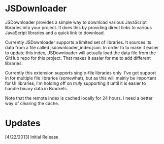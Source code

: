 JSDownloader
============

JSDownloader provides a simple way to download various JavaScript libraries into your project. It does this by providing direct
links to various JavaScript libraries and a quick link to download.

Currently JSDownloader supports a limited set of libraries. It sources its data from a file called jsdownloader_index.json. In
order to to make it easier to update this index, JSDownloader will actually load the data file from the GitHub repo for this 
project. That makes it easier for me to add different libraries.

Currently this extension supports single-file libraries only. I've got support in for multiple file libraries (somewhat), 
but as this will mainly be important for UI libraries, I'm holding off on *truly* supporting it until it is easier to handle
binary data in Brackets.

Note that the remote index is cached locally for 24 hours. I need a better way of clearing the cache.

Updates
=======
[4/22/2013] Initial Release